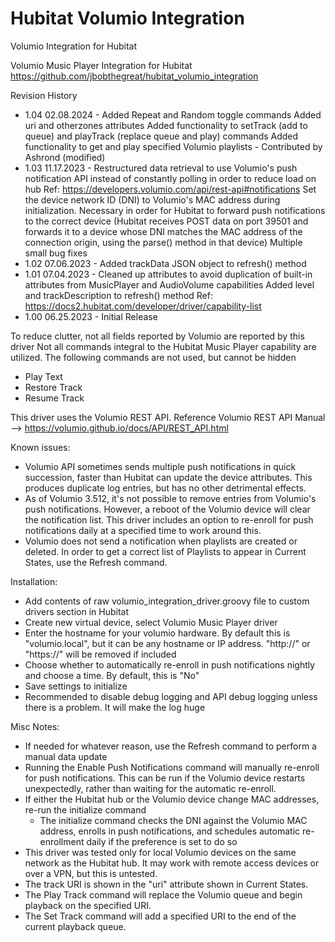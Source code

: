 # Hubitat Volumio Integration
Volumio Integration for Hubitat

Volumio Music Player Integration for Hubitat
https://github.com/jbobthegreat/hubitat_volumio_integration

Revision History
- 1.04 02.08.2024 - Added Repeat and Random toggle commands
                    Added uri and otherzones attributes
				            Added functionality to setTrack (add to queue) and playTrack (replace queue and play) commands
                    Added functionality to get and play specified Volumio playlists - Contributed by Ashrond (modified)
- 1.03 11.17.2023 - Restructured data retrieval to use Volumio's push notification API instead of constantly polling in order to reduce load on hub
                    Ref: https://developers.volumio.com/api/rest-api#notifications
                    Set the device network ID (DNI) to Volumio's MAC address during initialization.  Necessary in order for Hubitat to forward push notifications to the correct device
                    (Hubitat receives POST data on port 39501 and forwards it to a device whose DNI matches the MAC address of the connection origin, using the parse() method in that device)
                    Multiple small bug fixes
- 1.02 07.06.2023 - Added trackData JSON object to refresh() method
- 1.01 07.04.2023 - Cleaned up attributes to avoid duplication of built-in attributes from MusicPlayer and AudioVolume capabilities
                    Added level and trackDescription to refresh() method
                    Ref: https://docs2.hubitat.com/developer/driver/capability-list
- 1.00 06.25.2023 - Initial Release

To reduce clutter, not all fields reported by Volumio are reported by this driver
Not all commands integral to the Hubitat Music Player capability are utilized.  The following commands are not used, but cannot be hidden
- Play Text
- Restore Track
- Resume Track

This driver uses the Volumio REST API. Reference Volumio REST API Manual --> https://volumio.github.io/docs/API/REST_API.html

Known issues:
- Volumio API sometimes sends multiple push notifications in quick succession, faster than Hubitat can update the device attributes.  This produces duplicate log entries, but has no other detrimental effects.
- As of Volumio 3.512, it's not possible to remove entries from Volumio's push notifications.  However, a reboot of the Volumio device will clear the notification list.  This driver includes an option to re-enroll for push notifications daily at a specified time to work around this.
- Volumio does not send a notification when playlists are created or deleted.  In order to get a correct list of Playlists to appear in Current States, use the Refresh command.  

Installation: 
- Add contents of raw volumio_integration_driver.groovy file to custom drivers section in Hubitat
- Create new virtual device, select Volumio Music Player driver
- Enter the hostname for your volumio hardware.  By default this is "volumio.local", but it can be any hostname or IP address.  "http://" or "https://" will be removed if included
- Choose whether to automatically re-enroll in push notifications nightly and choose a time.  By default, this is "No"
- Save settings to initialize
- Recommended to disable debug logging and API debug logging unless there is a problem.  It will make the log huge

Misc Notes: 
- If needed for whatever reason, use the Refresh command to perform a manual data update
- Running the Enable Push Notifications command will manually re-enroll for push notifications.  This can be run if the Volumio device restarts unexpectedly, rather than waiting for the automatic re-enroll.  
- If either the Hubitat hub or the Volumio device change MAC addresses, re-run the initialize command
  - The initialize command checks the DNI against the Volumio MAC address, enrolls in push notifications, and schedules automatic re-enrollment daily if the preference is set to do so
- This driver was tested only for local Volumio devices on the same network as the Hubitat hub.  It may work with remote access devices or over a VPN, but this is untested. 
- The track URI is shown in the "uri" attribute shown in Current States.
- The Play Track command will replace the Volumio queue and begin playback on the specified URI.  
- The Set Track command will add a specified URI to the end of the current playback queue.  
